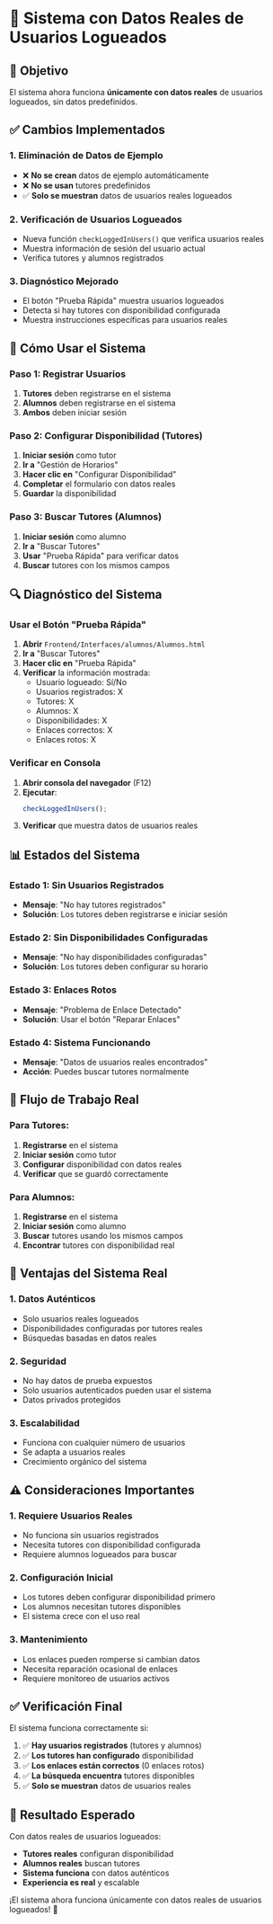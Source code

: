 # 👥 Sistema con Datos Reales de Usuarios Logueados

## 🎯 Objetivo
El sistema ahora funciona **únicamente con datos reales** de usuarios logueados, sin datos predefinidos.

## ✅ Cambios Implementados

### **1. Eliminación de Datos de Ejemplo**
- ❌ **No se crean** datos de ejemplo automáticamente
- ❌ **No se usan** tutores predefinidos
- ✅ **Solo se muestran** datos de usuarios reales logueados

### **2. Verificación de Usuarios Logueados**
- Nueva función `checkLoggedInUsers()` que verifica usuarios reales
- Muestra información de sesión del usuario actual
- Verifica tutores y alumnos registrados

### **3. Diagnóstico Mejorado**
- El botón "Prueba Rápida" muestra usuarios logueados
- Detecta si hay tutores con disponibilidad configurada
- Muestra instrucciones específicas para usuarios reales

## 🚀 Cómo Usar el Sistema

### **Paso 1: Registrar Usuarios**
1. **Tutores** deben registrarse en el sistema
2. **Alumnos** deben registrarse en el sistema
3. **Ambos** deben iniciar sesión

### **Paso 2: Configurar Disponibilidad (Tutores)**
1. **Iniciar sesión** como tutor
2. **Ir a** "Gestión de Horarios"
3. **Hacer clic en** "Configurar Disponibilidad"
4. **Completar** el formulario con datos reales
5. **Guardar** la disponibilidad

### **Paso 3: Buscar Tutores (Alumnos)**
1. **Iniciar sesión** como alumno
2. **Ir a** "Buscar Tutores"
3. **Usar** "Prueba Rápida" para verificar datos
4. **Buscar** tutores con los mismos campos

## 🔍 Diagnóstico del Sistema

### **Usar el Botón "Prueba Rápida"**
1. **Abrir** `Frontend/Interfaces/alumnos/Alumnos.html`
2. **Ir a** "Buscar Tutores"
3. **Hacer clic en** "Prueba Rápida"
4. **Verificar** la información mostrada:
   - Usuario logueado: Sí/No
   - Usuarios registrados: X
   - Tutores: X
   - Alumnos: X
   - Disponibilidades: X
   - Enlaces correctos: X
   - Enlaces rotos: X

### **Verificar en Consola**
1. **Abrir consola del navegador** (F12)
2. **Ejecutar**:
   ```javascript
   checkLoggedInUsers();
   ```
3. **Verificar** que muestra datos de usuarios reales

## 📊 Estados del Sistema

### **Estado 1: Sin Usuarios Registrados**
- **Mensaje**: "No hay tutores registrados"
- **Solución**: Los tutores deben registrarse e iniciar sesión

### **Estado 2: Sin Disponibilidades Configuradas**
- **Mensaje**: "No hay disponibilidades configuradas"
- **Solución**: Los tutores deben configurar su horario

### **Estado 3: Enlaces Rotos**
- **Mensaje**: "Problema de Enlace Detectado"
- **Solución**: Usar el botón "Reparar Enlaces"

### **Estado 4: Sistema Funcionando**
- **Mensaje**: "Datos de usuarios reales encontrados"
- **Acción**: Puedes buscar tutores normalmente

## 🔧 Flujo de Trabajo Real

### **Para Tutores:**
1. **Registrarse** en el sistema
2. **Iniciar sesión** como tutor
3. **Configurar** disponibilidad con datos reales
4. **Verificar** que se guardó correctamente

### **Para Alumnos:**
1. **Registrarse** en el sistema
2. **Iniciar sesión** como alumno
3. **Buscar** tutores usando los mismos campos
4. **Encontrar** tutores con disponibilidad real

## 🎯 Ventajas del Sistema Real

### **1. Datos Auténticos**
- Solo usuarios reales logueados
- Disponibilidades configuradas por tutores reales
- Búsquedas basadas en datos reales

### **2. Seguridad**
- No hay datos de prueba expuestos
- Solo usuarios autenticados pueden usar el sistema
- Datos privados protegidos

### **3. Escalabilidad**
- Funciona con cualquier número de usuarios
- Se adapta a usuarios reales
- Crecimiento orgánico del sistema

## ⚠️ Consideraciones Importantes

### **1. Requiere Usuarios Reales**
- No funciona sin usuarios registrados
- Necesita tutores con disponibilidad configurada
- Requiere alumnos logueados para buscar

### **2. Configuración Inicial**
- Los tutores deben configurar disponibilidad primero
- Los alumnos necesitan tutores disponibles
- El sistema crece con el uso real

### **3. Mantenimiento**
- Los enlaces pueden romperse si cambian datos
- Necesita reparación ocasional de enlaces
- Requiere monitoreo de usuarios activos

## ✅ Verificación Final

El sistema funciona correctamente si:

1. ✅ **Hay usuarios registrados** (tutores y alumnos)
2. ✅ **Los tutores han configurado** disponibilidad
3. ✅ **Los enlaces están correctos** (0 enlaces rotos)
4. ✅ **La búsqueda encuentra** tutores disponibles
5. ✅ **Solo se muestran** datos de usuarios reales

## 🎉 Resultado Esperado

Con datos reales de usuarios logueados:

- **Tutores reales** configuran disponibilidad
- **Alumnos reales** buscan tutores
- **Sistema funciona** con datos auténticos
- **Experiencia es real** y escalable

¡El sistema ahora funciona únicamente con datos reales de usuarios logueados! 🚀

